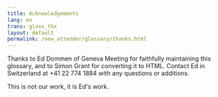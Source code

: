 ```yaml
---
title: Acknowledgements
lang: en
trans: gloss_thx
layout: default
permalink: /new_attender/glossary/thanks.html
---
```

Thanks to Ed Dommen of Geneva Meeting for faithfully maintaining this glossary, and to Simon Grant for converting it to HTML. Contact Ed in Switzerland at +41 22 774 1884 with any questions or additions. 

This is not our work, it is Ed's work.
